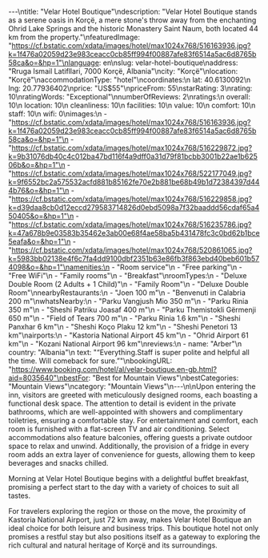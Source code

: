 ---\ntitle: "Velar Hotel Boutique"\ndescription: "Velar Hotel Boutique stands as a serene oasis in Korçë, a mere stone's throw away from the enchanting Ohrid Lake Springs and the historic Monastery Saint Naum, both located 44 km from the property."\nfeaturedImage: "https://cf.bstatic.com/xdata/images/hotel/max1024x768/516163936.jpg?k=1f476a02059d23e983ceacc0cb85ff994f00887afe83f6514a5ac6d8765b58ca&o=&hp=1"\nlanguage: en\nslug: velar-hotel-boutique\naddress: "Rruga Ismail Latifllari, 7000 Korçë, Albania"\ncity: "Korçë"\nlocation: "Korçë"\naccommodationType: "hotel"\ncoordinates:\n  lat: 40.6130092\n  lng: 20.77936402\nprice: "US$55"\npriceFrom: 55\nstarRating: 3\nrating: 10\nratingWords: "Exceptional"\nnumberOfReviews: 2\nratings:\n  overall: 10\n  location: 10\n  cleanliness: 10\n  facilities: 10\n  value: 10\n  comfort: 10\n  staff: 10\n  wifi: 0\nimages:\n  - "https://cf.bstatic.com/xdata/images/hotel/max1024x768/516163936.jpg?k=1f476a02059d23e983ceacc0cb85ff994f00887afe83f6514a5ac6d8765b58ca&o=&hp=1"\n  - "https://cf.bstatic.com/xdata/images/hotel/max1024x768/516229872.jpg?k=9b31076db40c4c012ba47bd116f4a9dff0a31d79f81bcbb3001b22ae1b62506b&o=&hp=1"\n  - "https://cf.bstatic.com/xdata/images/hotel/max1024x768/522177049.jpg?k=9f6552bc2a575532acfd881b85162fe70e2b881be68b49b1d72384397d444b76&o=&hp=1"\n  - "https://cf.bstatic.com/xdata/images/hotel/max1024x768/516229858.jpg?k=d39daa8cb0d12eccd279583714826d0ebd5098a7f32baaddd56cdaf65a450405&o=&hp=1"\n  - "https://cf.bstatic.com/xdata/images/hotel/max1024x768/516235786.jpg?k=47a678b9e03583b35462e3ab00e68f4ae58ba5b431478fc3c0bd62b1bce5eafa&o=&hp=1"\n  - "https://cf.bstatic.com/xdata/images/hotel/max1024x768/520861065.jpg?k=5983bb02138e4f6c7fa4dd9100dbf2351b63e86fb3f863ebd40beb601b574098&o=&hp=1"\namenities:\n  - "Room service"\n  - "Free parking"\n  - "Free WiFi"\n  - "Family rooms"\n  - "Breakfast"\nroomTypes:\n  - "Deluxe Double Room (2 Adults + 1 Child)"\n  - "Family Room"\n  - "Deluxe Double Room"\nnearbyRestaurants:\n  - "Joen 100 m"\n  - "Benvenuti in Calabria 200 m"\nwhatsNearby:\n  - "Parku Vangjush Mio 350 m"\n  - "Parku Rinia 350 m"\n  - "Sheshi Patriku Joasaf 400 m"\n  - "Parku Themistokli Gërmenji 650 m"\n  - "Field of Tears 700 m"\n  - "Parku Rinia 1.6 km"\n  - "Sheshi Panxhar 6 km"\n  - "Sheshi Koço Plaku 12 km"\n  - "Sheshi Penetori 13 km"\nairports:\n  - "Kastoria National Airport 45 km"\n  - "Ohrid Airport 61 km"\n  - "Kozani National Airport 96 km"\nreviews:\n  - name: "Arber"\n    country: "Albania"\n    text: "“Everything.Staff is super polite and helpful all the time.
Will comeback for sure.”"\nbookingURL: "https://www.booking.com/hotel/al/velar-boutique.en-gb.html?aid=8035640"\nbestFor: "Best for Mountain Views"\nbestCategories: "Mountain Views"\ncategory: "Mountain Views"\n---\n\nUpon entering the inn, visitors are greeted with meticulously designed rooms, each boasting a functional desk space. The attention to detail is evident in the private bathrooms, which are well-appointed with showers and complimentary toiletries, ensuring a comfortable stay. For entertainment and comfort, each room is furnished with a flat-screen TV and air conditioning. Select accommodations also feature balconies, offering guests a private outdoor space to relax and unwind. Additionally, the provision of a fridge in every room adds an extra layer of convenience for guests, allowing them to keep beverages and snacks chilled.

Morning at Velar Hotel Boutique begins with a delightful buffet breakfast, promising a perfect start to the day with a variety of choices to suit all tastes.

For travelers exploring the region or those on the move, the proximity of Kastoria National Airport, just 72 km away, makes Velar Hotel Boutique an ideal choice for both leisure and business trips. This boutique hotel not only promises a restful stay but also positions itself as a gateway to exploring the rich cultural and natural heritage of Korçë and its surroundings.
